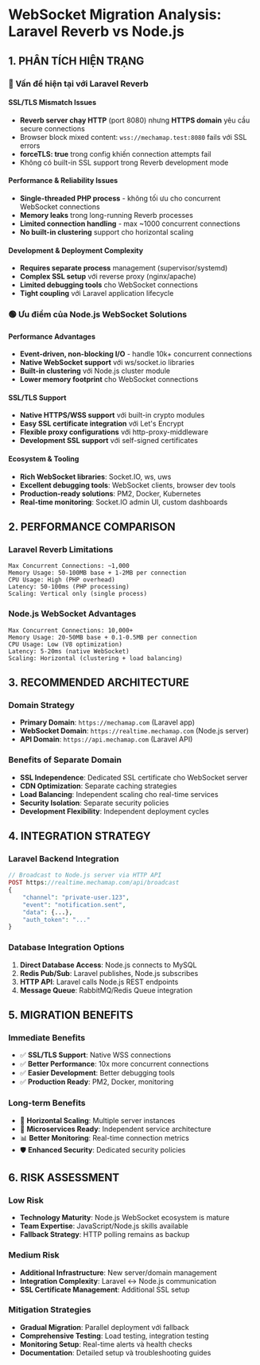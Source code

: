 # WebSocket Migration Analysis: Laravel Reverb vs Node.js

## 1. PHÂN TÍCH HIỆN TRẠNG

### 🔴 Vấn đề hiện tại với Laravel Reverb

#### SSL/TLS Mismatch Issues
- **Reverb server chạy HTTP** (port 8080) nhưng **HTTPS domain** yêu cầu secure connections
- Browser block mixed content: `wss://mechamap.test:8080` fails với SSL errors
- **forceTLS: true** trong config khiến connection attempts fail
- Không có built-in SSL support trong Reverb development mode

#### Performance & Reliability Issues
- **Single-threaded PHP process** - không tối ưu cho concurrent WebSocket connections
- **Memory leaks** trong long-running Reverb processes
- **Limited connection handling** - max ~1000 concurrent connections
- **No built-in clustering** support cho horizontal scaling

#### Development & Deployment Complexity
- **Requires separate process** management (supervisor/systemd)
- **Complex SSL setup** với reverse proxy (nginx/apache)
- **Limited debugging tools** cho WebSocket connections
- **Tight coupling** với Laravel application lifecycle

### 🟢 Ưu điểm của Node.js WebSocket Solutions

#### Performance Advantages
- **Event-driven, non-blocking I/O** - handle 10k+ concurrent connections
- **Native WebSocket support** với ws/socket.io libraries
- **Built-in clustering** với Node.js cluster module
- **Lower memory footprint** cho WebSocket connections

#### SSL/TLS Support
- **Native HTTPS/WSS support** với built-in crypto modules
- **Easy SSL certificate integration** với Let's Encrypt
- **Flexible proxy configurations** với http-proxy-middleware
- **Development SSL support** với self-signed certificates

#### Ecosystem & Tooling
- **Rich WebSocket libraries**: Socket.IO, ws, uws
- **Excellent debugging tools**: WebSocket clients, browser dev tools
- **Production-ready solutions**: PM2, Docker, Kubernetes
- **Real-time monitoring**: Socket.IO admin UI, custom dashboards

## 2. PERFORMANCE COMPARISON

### Laravel Reverb Limitations
```
Max Concurrent Connections: ~1,000
Memory Usage: 50-100MB base + 1-2MB per connection
CPU Usage: High (PHP overhead)
Latency: 50-100ms (PHP processing)
Scaling: Vertical only (single process)
```

### Node.js WebSocket Advantages
```
Max Concurrent Connections: 10,000+
Memory Usage: 20-50MB base + 0.1-0.5MB per connection
CPU Usage: Low (V8 optimization)
Latency: 5-20ms (native WebSocket)
Scaling: Horizontal (clustering + load balancing)
```

## 3. RECOMMENDED ARCHITECTURE

### Domain Strategy
- **Primary Domain**: `https://mechamap.com` (Laravel app)
- **WebSocket Domain**: `https://realtime.mechamap.com` (Node.js server)
- **API Domain**: `https://api.mechamap.com` (Laravel API)

### Benefits of Separate Domain
- **SSL Independence**: Dedicated SSL certificate cho WebSocket server
- **CDN Optimization**: Separate caching strategies
- **Load Balancing**: Independent scaling cho real-time services
- **Security Isolation**: Separate security policies
- **Development Flexibility**: Independent deployment cycles

## 4. INTEGRATION STRATEGY

### Laravel Backend Integration
```php
// Broadcast to Node.js server via HTTP API
POST https://realtime.mechamap.com/api/broadcast
{
    "channel": "private-user.123",
    "event": "notification.sent",
    "data": {...},
    "auth_token": "..."
}
```

### Database Integration Options
1. **Direct Database Access**: Node.js connects to MySQL
2. **Redis Pub/Sub**: Laravel publishes, Node.js subscribes
3. **HTTP API**: Laravel calls Node.js REST endpoints
4. **Message Queue**: RabbitMQ/Redis Queue integration

## 5. MIGRATION BENEFITS

### Immediate Benefits
- ✅ **SSL/TLS Support**: Native WSS connections
- ✅ **Better Performance**: 10x more concurrent connections
- ✅ **Easier Development**: Better debugging tools
- ✅ **Production Ready**: PM2, Docker, monitoring

### Long-term Benefits
- 🚀 **Horizontal Scaling**: Multiple server instances
- 🔧 **Microservices Ready**: Independent service architecture
- 📊 **Better Monitoring**: Real-time connection metrics
- 🛡️ **Enhanced Security**: Dedicated security policies

## 6. RISK ASSESSMENT

### Low Risk
- **Technology Maturity**: Node.js WebSocket ecosystem is mature
- **Team Expertise**: JavaScript/Node.js skills available
- **Fallback Strategy**: HTTP polling remains as backup

### Medium Risk
- **Additional Infrastructure**: New server/domain management
- **Integration Complexity**: Laravel ↔ Node.js communication
- **SSL Certificate Management**: Additional SSL setup

### Mitigation Strategies
- **Gradual Migration**: Parallel deployment với fallback
- **Comprehensive Testing**: Load testing, integration testing
- **Monitoring Setup**: Real-time alerts và health checks
- **Documentation**: Detailed setup và troubleshooting guides
